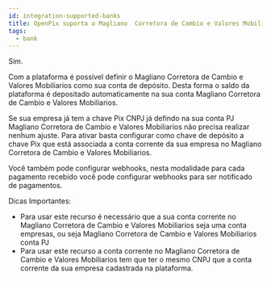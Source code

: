 ```yaml
---
id: integration-supported-banks
title: OpenPix suporta o Magliano  Corretora de Cambio e Valores Mobiliarios ?
tags:
  - bank
---
```


Sim.

Com a plataforma é possível definir o Magliano  Corretora de Cambio e Valores Mobiliarios como sua conta de depósito. Desta forma o saldo da plataforma é depositado automaticamente na sua conta Magliano  Corretora de Cambio e Valores Mobiliarios.

Se sua empresa já tem a chave Pix CNPJ já defindo na sua conta PJ Magliano  Corretora de Cambio e Valores Mobiliarios não precisa realizar nenhum ajuste. Para ativar basta configurar como chave de depósito a chave Pix que está associada a conta corrente da sua empresa no Magliano  Corretora de Cambio e Valores Mobiliarios.

Você também pode configurar webhooks, nesta modalidade para cada pagamento recebido você pode configurar webhooks para ser notificado de pagamentos.

Dicas Importantes:

- Para usar este recurso é necessário que a sua conta corrente no Magliano  Corretora de Cambio e Valores Mobiliarios seja uma conta empresas, ou seja Magliano  Corretora de Cambio e Valores Mobiliarios conta PJ
- Para usar este recurso a conta corrente no Magliano  Corretora de Cambio e Valores Mobiliarios tem que ter o mesmo CNPJ que a conta corrente da sua empresa cadastrada na plataforma.
